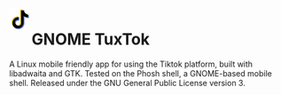 <img src="data/icons/com.maxrdz.GnomeTuxTok.svg" align="left" width="8%"/>

# GNOME TuxTok

A Linux mobile friendly app for using the Tiktok platform, built with libadwaita and GTK. Tested on the Phosh shell, a GNOME-based mobile shell. Released under the GNU General Public License version 3.
